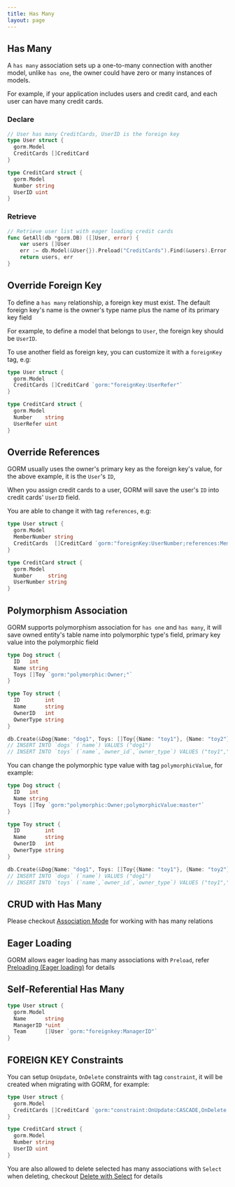 ```yaml
---
title: Has Many
layout: page
---
```


## Has Many

A `has many` association sets up a one-to-many connection with another model, unlike `has one`, the owner could have zero or many instances of models.

For example, if your application includes users and credit card, and each user can have many credit cards.

### Declare
```go
// User has many CreditCards, UserID is the foreign key
type User struct {
  gorm.Model
  CreditCards []CreditCard
}

type CreditCard struct {
  gorm.Model
  Number string
  UserID uint
}
```

### Retrieve
```go
// Retrieve user list with eager loading credit cards
func GetAll(db *gorm.DB) ([]User, error) {
    var users []User
    err := db.Model(&User{}).Preload("CreditCards").Find(&users).Error
    return users, err
}
```

## Override Foreign Key

To define a `has many` relationship, a foreign key must exist. The default foreign key's name is the owner's type name plus the name of its primary key field

For example, to define a model that belongs to `User`, the foreign key should be `UserID`.

To use another field as foreign key, you can customize it with a `foreignKey` tag, e.g:

```go
type User struct {
  gorm.Model
  CreditCards []CreditCard `gorm:"foreignKey:UserRefer"`
}

type CreditCard struct {
  gorm.Model
  Number    string
  UserRefer uint
}
```

## Override References

GORM usually uses the owner's primary key as the foreign key's value, for the above example, it is the `User`'s `ID`,

When you assign credit cards to a user, GORM will save the user's `ID` into credit cards' `UserID` field.

You are able to change it with tag `references`, e.g:

```go
type User struct {
  gorm.Model
  MemberNumber string
  CreditCards  []CreditCard `gorm:"foreignKey:UserNumber;references:MemberNumber"`
}

type CreditCard struct {
  gorm.Model
  Number     string
  UserNumber string
}
```

## Polymorphism Association

GORM supports polymorphism association for `has one` and `has many`, it will save owned entity's table name into polymorphic type's field, primary key value into the polymorphic field

```go
type Dog struct {
  ID   int
  Name string
  Toys []Toy `gorm:"polymorphic:Owner;"`
}

type Toy struct {
  ID        int
  Name      string
  OwnerID   int
  OwnerType string
}

db.Create(&Dog{Name: "dog1", Toys: []Toy{{Name: "toy1"}, {Name: "toy2"}}})
// INSERT INTO `dogs` (`name`) VALUES ("dog1")
// INSERT INTO `toys` (`name`,`owner_id`,`owner_type`) VALUES ("toy1","1","dogs"), ("toy2","1","dogs")
```

You can change the polymorphic type value with tag `polymorphicValue`, for example:

```go
type Dog struct {
  ID   int
  Name string
  Toys []Toy `gorm:"polymorphic:Owner;polymorphicValue:master"`
}

type Toy struct {
  ID        int
  Name      string
  OwnerID   int
  OwnerType string
}

db.Create(&Dog{Name: "dog1", Toys: []Toy{{Name: "toy1"}, {Name: "toy2"}}})
// INSERT INTO `dogs` (`name`) VALUES ("dog1")
// INSERT INTO `toys` (`name`,`owner_id`,`owner_type`) VALUES ("toy1","1","master"), ("toy2","1","master")
```

## CRUD with Has Many

Please checkout [Association Mode](associations.html#Association-Mode) for working with has many relations

## Eager Loading

GORM allows eager loading has many associations with `Preload`, refer [Preloading (Eager loading)](preload.html) for details

## Self-Referential Has Many

```go
type User struct {
  gorm.Model
  Name      string
  ManagerID *uint
  Team      []User `gorm:"foreignkey:ManagerID"`
}
```

## FOREIGN KEY Constraints

You can setup `OnUpdate`, `OnDelete` constraints with tag `constraint`, it will be created when migrating with GORM, for example:

```go
type User struct {
  gorm.Model
  CreditCards []CreditCard `gorm:"constraint:OnUpdate:CASCADE,OnDelete:SET NULL;"`
}

type CreditCard struct {
  gorm.Model
  Number string
  UserID uint
}
```

You are also allowed to delete selected has many associations with `Select` when deleting, checkout [Delete with Select](associations.html#delete_with_select) for details
